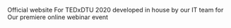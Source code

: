 Official website For TEDxDTU 2020 developed in house by our IT team for Our premiere online webinar event
